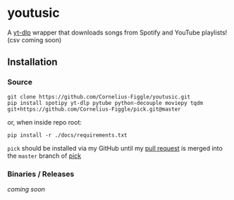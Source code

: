 # youtusic

A [yt-dlp](https://github.com/yt-dlp/yt-dlp) wrapper that downloads songs from Spotify and YouTube playlists! (csv coming soon)

## Installation 

### Source

```shell
git clone https://github.com/Cornelius-Figgle/youtusic.git
pip install spotipy yt-dlp pytube python-decouple moviepy tqdm git+https://github.com/Cornelius-Figgle/pick.git@master
```

or, when inside repo root:

```shell
pip install -r ./docs/requirements.txt
```

`pick` should be installed via my GitHub until my [pull request](https://github.com/wong2/pick/pull/95) is merged into the `master` branch of [pick](https://github.com/wong2/pick/)

### Binaries / Releases

*coming soon*

